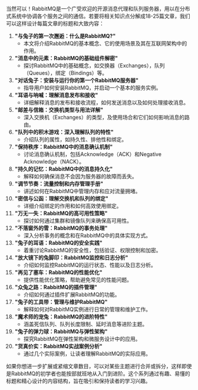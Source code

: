 当然可以！RabbitMQ是一个广受欢迎的开源消息代理和队列服务器，用以在分布式系统中协调各个服务之间的通信。若要将相关知识点分解成18-25篇文章，我们可以这样设计每篇文章的标题和大致内容：

1. **"与兔子的第一次邂逅：什么是RabbitMQ?"**
   - 本文将介绍RabbitMQ的基本概念、它的使用场景及其在互联网架构中的作用。
2. **"消息中的元素：RabbitMQ的基础组件解密"**
   - 探讨RabbitMQ中的基础概念，如交换器（Exchanges），队列（Queues），绑定（Bindings）等。
3. **"对话兔子：安装与运行你的第一个RabbitMQ服务器"**
   - 指导用户如何安装RabbitMQ，并启动一个基本的服务实例。
4. **"耳语与呐喊：理解消息发布和接收"**
   - 详细解释消息的发布和接收流程，如何发送消息以及如何处理接收消息。
5. **"邮差与信箱：交换机类型与用法详解"**
   - 深入交换机（Exchanges）的类型，及使用场合和它们如何影响消息的路由。
6. **"队列中的积木游戏：深入理解队列的特性"**
   - 介绍队列的属性，如持久性、排他性和绑定。
7. **"保持秩序：RabbitMQ中的消息确认机制"**
   - 讨论消息确认机制，包括Acknowledge（ACK）和Negative Acknowledge（NACK）。
8. **"持久的记忆：RabbitMQ中的消息持久化"**
   - 解释如何确保消息不会因为服务器的故障而丢失。
9. **"调节节奏：流量控制和内存管理手册"**
   - 讲述如何在RabbitMQ中管理内存和应对流量拥堵。
10. **"密信与公函：理解交换机和队列的绑定"**
    - 详细介绍绑定的作用和如何高效使用绑定。
11. **"万无一失：RabbitMQ的高可用性策略"**
    - 探讨如何通过集群和镜像队列来确保高可用性。
12. **"不落窗外的雪：RabbitMQ的事务处理"**
    - 深入分析事务的概念和在RabbitMQ中的具体实现方式。
13. **"兔子的耳语：RabbitMQ的安全实践"**
    - 着重讨论RabbitMQ的安全性，包括验证、权限控制和加密。
14. **"放大镜下的兔脚印：RabbitMQ监控和日志分析"**
    - 介绍如何监控RabbitMQ的运行状态、性能以及日志分析。
15. **"再见了塞车：RabbitMQ的性能优化"**
    - 提供性能优化策略，帮助避免常见的性能问题。
16. **"众兔之路：RabbitMQ的插件管理"**
    - 介绍如何通过插件扩展RabbitMQ的功能。
17. **"兔子的工具带：管理与维护RabbitMQ"**
    - 解释如何对RabbitMQ实例进行日常的管理和维护工作。
18. **"魔术师的宠兔：RabbitMQ的进阶特性"**
    - 涵盖死信队列、队列长度限制、延时消息等进阶主题。
19. **"兔子的弹力球：RabbitMQ与弹性架构"**
    - 探究RabbitMQ在弹性架构和微服务设计中的应用。
20. **"货真价实：RabbitMQ实战案例分析"**
    - 通过几个实际案例，让读者理解RabbitMQ的实际应用。

如果你想进一步扩展或紧缩文章数目，可以对某些主题进行合并或拆分，这样即使是RabbitMQ的初学者也能按部就班地从入门到进阶。这个系列通过有趣、易懂的标题和精心设计的内容结构，旨在吸引和保持读者的学习兴趣。